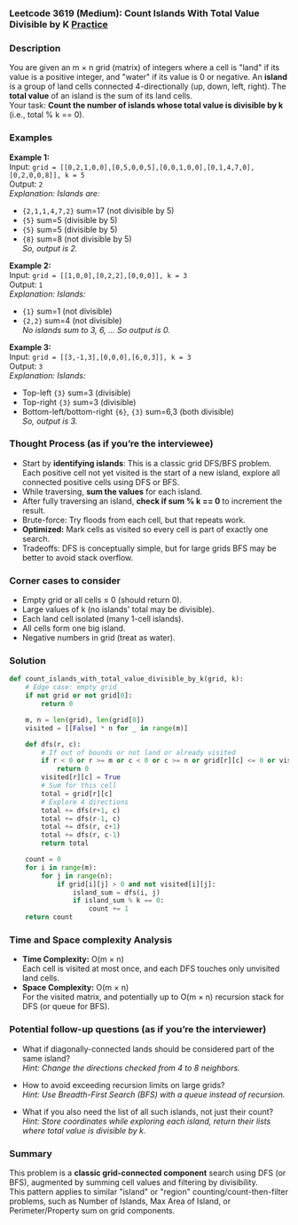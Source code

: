 ### Leetcode 3619 (Medium): Count Islands With Total Value Divisible by K [Practice](https://leetcode.com/problems/count-islands-with-total-value-divisible-by-k)

### Description  
You are given an m × n grid (matrix) of integers where a cell is "land" if its value is a positive integer, and "water" if its value is 0 or negative. An **island** is a group of land cells connected 4-directionally (up, down, left, right). The **total value** of an island is the sum of its land cells.  
Your task: **Count the number of islands whose total value is divisible by k** (i.e., total % k == 0).

### Examples  

**Example 1:**  
Input: `grid = [[0,2,1,0,0],[0,5,0,0,5],[0,0,1,0,0],[0,1,4,7,0],[0,2,0,0,8]], k = 5`  
Output: `2`  
*Explanation: Islands are:*
- `{2,1,1,4,7,2}` sum=17 (not divisible by 5)
- `{5}` sum=5 (divisible by 5)
- `{5}` sum=5 (divisible by 5)
- `{8}` sum=8 (not divisible by 5)  
*So, output is 2.*

**Example 2:**  
Input: `grid = [[1,0,0],[0,2,2],[0,0,0]], k = 3`  
Output: `1`  
*Explanation: Islands:*
- `{1}` sum=1 (not divisible)
- `{2,2}` sum=4 (not divisible)  
*No islands sum to 3, 6, ... So output is 0.*

**Example 3:**  
Input: `grid = [[3,-1,3],[0,0,0],[6,0,3]], k = 3`  
Output: `3`  
*Explanation: Islands:*
- Top-left `{3}` sum=3 (divisible)
- Top-right `{3}` sum=3 (divisible)
- Bottom-left/bottom-right `{6}`, `{3}` sum=6,3 (both divisible)  
*So, output is 3.*

### Thought Process (as if you’re the interviewee)  
- Start by **identifying islands**: This is a classic grid DFS/BFS problem. Each positive cell not yet visited is the start of a new island, explore all connected positive cells using DFS or BFS.
- While traversing, **sum the values** for each island.
- After fully traversing an island, **check if sum % k == 0** to increment the result.
- Brute-force: Try floods from each cell, but that repeats work.  
- **Optimized:** Mark cells as visited so every cell is part of exactly one search.  
- Tradeoffs: DFS is conceptually simple, but for large grids BFS may be better to avoid stack overflow.

### Corner cases to consider  
- Empty grid or all cells ≤ 0 (should return 0).
- Large values of k (no islands' total may be divisible).
- Each land cell isolated (many 1-cell islands).
- All cells form one big island.
- Negative numbers in grid (treat as water).

### Solution

```python
def count_islands_with_total_value_divisible_by_k(grid, k):
    # Edge case: empty grid
    if not grid or not grid[0]:
        return 0

    m, n = len(grid), len(grid[0])
    visited = [[False] * n for _ in range(m)]

    def dfs(r, c):
        # If out of bounds or not land or already visited
        if r < 0 or r >= m or c < 0 or c >= n or grid[r][c] <= 0 or visited[r][c]:
            return 0
        visited[r][c] = True
        # Sum for this cell
        total = grid[r][c]
        # Explore 4 directions
        total += dfs(r+1, c)
        total += dfs(r-1, c)
        total += dfs(r, c+1)
        total += dfs(r, c-1)
        return total

    count = 0
    for i in range(m):
        for j in range(n):
            if grid[i][j] > 0 and not visited[i][j]:
                island_sum = dfs(i, j)
                if island_sum % k == 0:
                    count += 1
    return count
```

### Time and Space complexity Analysis  

- **Time Complexity:** O(m × n)  
  Each cell is visited at most once, and each DFS touches only unvisited land cells.
- **Space Complexity:** O(m × n)  
  For the visited matrix, and potentially up to O(m × n) recursion stack for DFS (or queue for BFS).

### Potential follow-up questions (as if you’re the interviewer)  

- What if diagonally-connected lands should be considered part of the same island?  
  *Hint: Change the directions checked from 4 to 8 neighbors.*

- How to avoid exceeding recursion limits on large grids?  
  *Hint: Use Breadth-First Search (BFS) with a queue instead of recursion.*

- What if you also need the list of all such islands, not just their count?  
  *Hint: Store coordinates while exploring each island, return their lists where total value is divisible by k.*

### Summary
This problem is a **classic grid-connected component** search using DFS (or BFS), augmented by summing cell values and filtering by divisibility.  
This pattern applies to similar "island" or "region" counting/count-then-filter problems, such as Number of Islands, Max Area of Island, or Perimeter/Property sum on grid components.